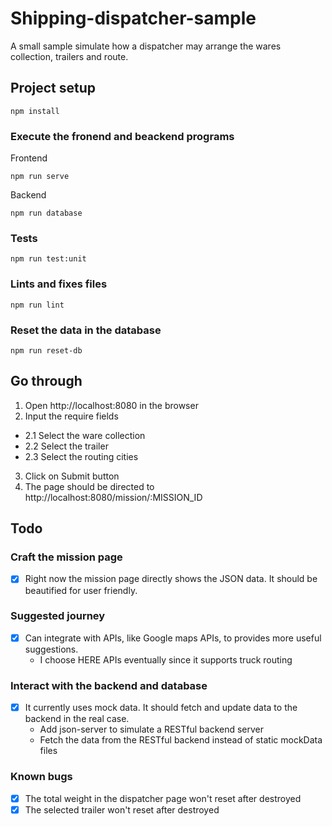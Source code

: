 # Shipping-dispatcher-sample
A small sample simulate how a dispatcher may arrange the wares collection, trailers and route.

## Project setup
```
npm install
```

### Execute the fronend and beackend programs
Frontend
```
npm run serve
```
Backend
```
npm run database
```

### Tests
```
npm run test:unit
```

### Lints and fixes files
```
npm run lint
```

### Reset the data in the database
```
npm run reset-db
```

## Go through
1. Open http://localhost:8080 in the browser
2. Input the require fields
  - 2.1 Select the ware collection
  - 2.2 Select the trailer
  - 2.3 Select the routing cities
3. Click on Submit button
4. The page should be directed to http://localhost:8080/mission/:MISSION_ID

## Todo
### Craft the mission page
- [X] Right now the mission page directly shows the JSON data. It should be beautified for user friendly.

### Suggested journey
- [X] Can integrate with APIs, like Google maps APIs, to provides more useful suggestions.
  - I choose HERE APIs eventually since it supports truck routing

### Interact with the backend and database
- [X] It currently uses mock data. It should fetch and update data to the backend in the real case.
  - Add json-server to simulate a RESTful backend server
  - Fetch the data from the RESTful backend instead of static mockData files

### Known bugs
- [X] The total weight in the dispatcher page won't reset after destroyed
- [X] The selected trailer won't reset after destroyed
